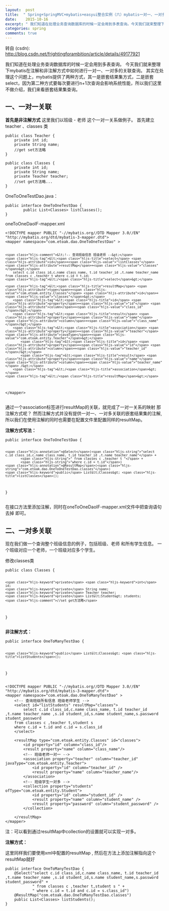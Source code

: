 ```yaml
---
layout:  post
title:  " Spring+SpringMVC+mybatis+easyui整合实例（六）mybatis一对一、一对多关联查询 "
date:    2015-10-16
excerpt: " 我们知道在处理业务查询数据库的时候一定会用到多表查询。今天我们就来整理下mybatis在注解和非注解方式中如何进行一对一、一对多的关联查询。其实在处理这个问题上，mybatis提供了两种方式，其一是嵌套结果集方式，二是嵌套select，因为第二种方式要每次要进行n+1次查询会影响系统性能，所以我们这里不做介绍，我们来看嵌套结果集查询。一、一对一关联首先是非注解方式这里我们以班级-老师这个一对一关系做例子。首先建立teacher、classes类publicclassTeacher{privateintid;privateStringname;//getset方法略}publicclassClasses{privateintid;privateStringname;privateTeacherteacher;//setget方法略...}OneToOneTestDao.java：publicinterfaceOneToOneTestDao{publicList<Classes>listClasses();}oneToOneDaoIF-mapper.xml<!DOCTYPEmapperPUBLIC-//mybatis.org//DTDMapper3.0//ENhttp://mybatis.org/dtd/mybatis-3-mapper.dtd><mappernamespace=com.etoak.dao.OneToOneTestDao><!--查询班级信息班级老师--><selectid=listClassesresultMap=classes>selectc.idclass_id,c.nameclass_name,t.idteacher_id,t.nameteacher_namefromclassesc,teachertwherec.id=t.id;</select><resultMaptype=com.etoak.entity.Classesid=classes><idproperty=idcolumn=class_id/><resultproperty=namecolumn=class_name/><associationproperty=teacherjavaType=com.etoak.entity.Teacher><idproperty=idcolumn=teacher_id/><resultproperty=namecolumn=teacher_name/>... "
categories: spring 
comments: true
---
```

转自 (csdn): http://blog.csdn.net/frightingforambition/article/details/49177921
<div class="markdown_views">
 <p>我们知道在处理业务查询数据库的时候一定会用到多表查询。  今天我们就来整理下mybatis在注解和非注解方式中如何进行一对一、一对多的关联查询。  其实在处理这个问题上，mybatis提供了两种方式，其一是嵌套结果集方式，二是嵌套select，因为第二种方式要每次要进行n+1次查询会影响系统性能，所以我们这里不做介绍，我们来看嵌套结果集查询。</p> 
 <h2 id="一一对一关联">一、一对一关联</h2> 
 <p><strong>首先是非注解方式</strong>  这里我们以班级 - 老师 这个一对一关系做例子。  首先建立teacher 、classes 类</p> 
 <pre class="prettyprint"><code class=" hljs cs"><span class="hljs-keyword">public</span> <span class="hljs-keyword">class</span> Teacher {
    <span class="hljs-keyword">private</span> <span class="hljs-keyword">int</span> id;
    <span class="hljs-keyword">private</span> String name;
    <span class="hljs-comment">//get set方法略</span>
}</code></pre> 
 <pre class="prettyprint"><code class=" hljs cs"><span class="hljs-keyword">public</span> <span class="hljs-keyword">class</span> Classes {
    <span class="hljs-keyword">private</span> <span class="hljs-keyword">int</span> id;
    <span class="hljs-keyword">private</span> String name;
    <span class="hljs-keyword">private</span> Teacher teacher;
    <span class="hljs-comment">//set get方法略...</span>
}</code></pre> 
 <p>OneToOneTestDao.java：</p> 
 <pre class="prettyprint"><code class=" hljs cs"><span class="hljs-keyword">public</span> <span class="hljs-keyword">interface</span> OneToOneTestDao {
        <span class="hljs-keyword">public</span> List&lt;Classes&gt; <span class="hljs-title">listClasses</span>();
}</code></pre> 
 <p>oneToOneDaoIF-mapper.xml</p> 
 <pre class="prettyprint"><code class=" hljs xml"><span class="hljs-doctype">&lt;!DOCTYPE mapper PUBLIC "-//mybatis.org//DTD Mapper 3.0//EN" "http://mybatis.org/dtd/mybatis-3-mapper.dtd"&gt;</span> 
<span class="hljs-tag">&lt;<span class="hljs-title">mapper</span> <span class="hljs-attribute">namespace</span>=<span class="hljs-value">"com.etoak.dao.OneToOneTestDao"</span> &gt;</span>

    <span class="hljs-comment">&lt;!-- 查询班级信息 班级老师 --&gt;</span>
    <span class="hljs-tag">&lt;<span class="hljs-title">select</span> <span class="hljs-attribute">id</span>=<span class="hljs-value">"listClasses"</span> <span class="hljs-attribute">resultMap</span>=<span class="hljs-value">"classes"</span>&gt;</span>
        select c.id class_id,c.name class_name, t.id teacher_id ,t.name teacher_name from classes c ,teacher t where c.id = t.id;
    <span class="hljs-tag">&lt;/<span class="hljs-title">select</span>&gt;</span>    

    <span class="hljs-tag">&lt;<span class="hljs-title">resultMap</span> <span class="hljs-attribute">type</span>=<span class="hljs-value">"com.etoak.entity.Classes"</span> <span class="hljs-attribute">id</span>=<span class="hljs-value">"classes"</span>&gt;</span>
        <span class="hljs-tag">&lt;<span class="hljs-title">id</span> <span class="hljs-attribute">property</span>=<span class="hljs-value">"id"</span> <span class="hljs-attribute">column</span>=<span class="hljs-value">"class_id"</span>/&gt;</span>
        <span class="hljs-tag">&lt;<span class="hljs-title">result</span> <span class="hljs-attribute">property</span>=<span class="hljs-value">"name"</span> <span class="hljs-attribute">column</span>=<span class="hljs-value">"class_name"</span>/&gt;</span>
        <span class="hljs-tag">&lt;<span class="hljs-title">association</span> <span class="hljs-attribute">property</span>=<span class="hljs-value">"teacher"</span> <span class="hljs-attribute">javaType</span>=<span class="hljs-value">"com.etoak.entity.Teacher"</span>&gt;</span>
            <span class="hljs-tag">&lt;<span class="hljs-title">id</span> <span class="hljs-attribute">property</span>=<span class="hljs-value">"id"</span> <span class="hljs-attribute">column</span>=<span class="hljs-value">"teacher_id"</span>/&gt;</span>
            <span class="hljs-tag">&lt;<span class="hljs-title">result</span> <span class="hljs-attribute">property</span>=<span class="hljs-value">"name"</span> <span class="hljs-attribute">column</span>=<span class="hljs-value">"teacher_name"</span> /&gt;</span>
        <span class="hljs-tag">&lt;/<span class="hljs-title">association</span>&gt;</span>
    <span class="hljs-tag">&lt;/<span class="hljs-title">resultMap</span>&gt;</span>
<span class="hljs-tag">&lt;/<span class="hljs-title">mapper</span>&gt;</span></code></pre> 
 <p>通过一个association标签进行resultMap的关联，就完成了一对一关系的映射  那注解方式呢？  然而注解方式并没有提供一对一、一对多关联的嵌套结果集的注解,所以我们在使用注解的同时也需要在配置文件里配置同样的resultMap。</p> 
 <p><strong>注解方式写法：</strong></p> 
 <pre class="prettyprint"><code class=" hljs java"><span class="hljs-keyword">public</span> <span class="hljs-class"><span class="hljs-keyword">interface</span> <span class="hljs-title">OneToOneTestDao</span> {</span>

    <span class="hljs-annotation">@Select</span>(<span class="hljs-string">"select c.id class_id,c.name class_name, t.id teacher_id ,t.name teacher_name"</span> +
            <span class="hljs-string">" from classes c ,teacher t "</span> +
            <span class="hljs-string">"where c.id = t.id"</span>)
    <span class="hljs-annotation">@ResultMap</span>(<span class="hljs-string">"com.etoak.dao.OneToOneTestDao.classes"</span>)
    <span class="hljs-keyword">public</span> List&lt;Classes&gt; <span class="hljs-title">listClasses</span>();
}</code></pre> 
 <p>在接口方法里添加注解，同时在oneToOneDaoIF-mapper.xml文件中把查询语句去掉 即可。</p> 
 <h2 id="二一对多关联">二、一对多关联</h2> 
 <p>现在我们做一个查询整个班级信息的例子，包括班级、老师 和所有学生信息。  一个班级对应一个老师，一个班级对应多个学生。</p> 
 <p>修改classes类</p> 
 <pre class="prettyprint"><code class=" hljs cs"><span class="hljs-keyword">public</span> <span class="hljs-keyword">class</span> Classes {

    <span class="hljs-keyword">private</span> <span class="hljs-keyword">int</span> id;
    <span class="hljs-keyword">private</span> String name;
    <span class="hljs-keyword">private</span> Teacher teacher;
    <span class="hljs-keyword">private</span> List&lt;Student&gt; students;
    <span class="hljs-comment">//set get方法略</span>
}</code></pre> 
 <p><strong>非注解方式：</strong></p> 
 <pre class="prettyprint"><code class=" hljs cs"><span class="hljs-keyword">public</span> <span class="hljs-keyword">interface</span> OneToManyTestDao {

    <span class="hljs-keyword">public</span> List&lt;Classes&gt; <span class="hljs-title">listStudents</span>();
}</code></pre> 
 <pre class="prettyprint"><code class=" hljs xml"><span class="hljs-doctype">&lt;!DOCTYPE mapper PUBLIC "-//mybatis.org//DTD Mapper 3.0//EN" "http://mybatis.org/dtd/mybatis-3-mapper.dtd"&gt;</span> 
<span class="hljs-tag">&lt;<span class="hljs-title">mapper</span> <span class="hljs-attribute">namespace</span>=<span class="hljs-value">"com.etoak.dao.OneToManyTestDao"</span> &gt;</span>
    <span class="hljs-comment">&lt;!-- 查询班级所有信息 班级老师学生 --&gt;</span>
    <span class="hljs-tag">&lt;<span class="hljs-title">select</span> <span class="hljs-attribute">id</span>=<span class="hljs-value">"listStudents"</span> <span class="hljs-attribute">resultMap</span>=<span class="hljs-value">"classes"</span>&gt;</span>
        select c.id class_id,c.name class_name, t.id teacher_id ,t.name teacher_name ,s.id student_id,s.name student_name,s.password student_password
    from classes c ,teacher t,student s 
    where c.id = t.id and c.id = s.class_id 
    <span class="hljs-tag">&lt;/<span class="hljs-title">select</span>&gt;</span>   

    <span class="hljs-tag">&lt;<span class="hljs-title">resultMap</span> <span class="hljs-attribute">type</span>=<span class="hljs-value">"com.etoak.entity.Classes"</span> <span class="hljs-attribute">id</span>=<span class="hljs-value">"classes"</span>&gt;</span>
        <span class="hljs-tag">&lt;<span class="hljs-title">id</span> <span class="hljs-attribute">property</span>=<span class="hljs-value">"id"</span> <span class="hljs-attribute">column</span>=<span class="hljs-value">"class_id"</span>/&gt;</span>
        <span class="hljs-tag">&lt;<span class="hljs-title">result</span> <span class="hljs-attribute">property</span>=<span class="hljs-value">"name"</span> <span class="hljs-attribute">column</span>=<span class="hljs-value">"class_name"</span>/&gt;</span>
        <span class="hljs-comment">&lt;!-- 班级老师一对一 --&gt;</span>
        <span class="hljs-tag">&lt;<span class="hljs-title">association</span> <span class="hljs-attribute">property</span>=<span class="hljs-value">"teacher"</span> <span class="hljs-attribute">column</span>=<span class="hljs-value">"teacher_id"</span> <span class="hljs-attribute">javaType</span>=<span class="hljs-value">"com.etoak.entity.Teacher"</span>&gt;</span>
            <span class="hljs-tag">&lt;<span class="hljs-title">id</span> <span class="hljs-attribute">property</span>=<span class="hljs-value">"id"</span> <span class="hljs-attribute">column</span>=<span class="hljs-value">"teacher_id"</span> /&gt;</span>
            <span class="hljs-tag">&lt;<span class="hljs-title">result</span> <span class="hljs-attribute">property</span>=<span class="hljs-value">"name"</span> <span class="hljs-attribute">column</span>=<span class="hljs-value">"teacher_name"</span>/&gt;</span>
        <span class="hljs-tag">&lt;/<span class="hljs-title">association</span>&gt;</span>        
        <span class="hljs-comment">&lt;!-- 班级学生一对多 --&gt;</span>
        <span class="hljs-tag">&lt;<span class="hljs-title">collection</span> <span class="hljs-attribute">property</span>=<span class="hljs-value">"students"</span> <span class="hljs-attribute">ofType</span>=<span class="hljs-value">"com.etoak.entity.Student"</span>&gt;</span>
            <span class="hljs-tag">&lt;<span class="hljs-title">id</span> <span class="hljs-attribute">property</span>=<span class="hljs-value">"id"</span> <span class="hljs-attribute">column</span>=<span class="hljs-value">"student_id"</span> /&gt;</span>
            <span class="hljs-tag">&lt;<span class="hljs-title">result</span> <span class="hljs-attribute">property</span>=<span class="hljs-value">"name"</span> <span class="hljs-attribute">column</span>=<span class="hljs-value">"student_name"</span> /&gt;</span>
            <span class="hljs-tag">&lt;<span class="hljs-title">result</span> <span class="hljs-attribute">property</span>=<span class="hljs-value">"password"</span> <span class="hljs-attribute">column</span>=<span class="hljs-value">"student_password"</span> /&gt;</span>
        <span class="hljs-tag">&lt;/<span class="hljs-title">collection</span>&gt;</span>

    <span class="hljs-tag">&lt;/<span class="hljs-title">resultMap</span>&gt;</span>
<span class="hljs-tag">&lt;/<span class="hljs-title">mapper</span>&gt;</span></code></pre> 
 <p>注：可以看到通过resultMap中collection的设置就可以实现一对多。</p> 
 <p><strong>注解方式：</strong></p> 
 <p>这里同样我们要使用xml中配置的resultMap , 然后在方法上添加注解指向这个resultMap就好</p> 
 <pre class="prettyprint"><code class=" hljs java"><span class="hljs-keyword">public</span> <span class="hljs-class"><span class="hljs-keyword">interface</span> <span class="hljs-title">OneToManyTestDao</span> {</span>
    <span class="hljs-annotation">@Select</span>(<span class="hljs-string">"select c.id class_id,c.name class_name, t.id teacher_id ,t.name teacher_name ,s.id student_id,s.name student_name,s.password student_password"</span> +
            <span class="hljs-string">" from classes c ,teacher t,student s "</span> +
            <span class="hljs-string">" where c.id = t.id and c.id = s.class_id"</span>)
    <span class="hljs-annotation">@ResultMap</span>(<span class="hljs-string">"com.etoak.dao.OneToManyTestDao.classes"</span>)
    <span class="hljs-keyword">public</span> List&lt;Classes&gt; <span class="hljs-title">listStudents</span>();
}</code></pre>
</div>
